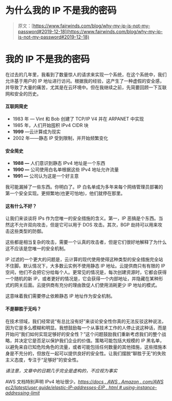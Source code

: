 # 为什么我的 IP 不是我的密码

> 原文：[https://www.fairwinds.com/blog/why-my-ip-is-not-my-password#2019-12-18](https://www.fairwinds.com/blog/why-my-ip-is-not-my-password#2019-12-18)

 # 我的 IP 不是我的密码

在过去的几年里，我看到了数量惊人的请求来实现一个系统，在这个系统中，我们允许基于用户的 IP 地址进行访问。根据我的经验，这产生了一种虚假的安全感，并导致了大量的痛苦，尤其是在云环境中。但在我继续之前，先简要回顾一下互联网和安全的历史。

#### 互联网简史

*   1983 年 — Vint 和 Bob 创建了 TCP/IP V4 并在 ARPANET 中实现
*   1985 年，人们开始囤积 IPv4 CIDR 块
*   **1999** —云计算成为现实
*   2002 年——静态 IP 受到限制，并开始频繁变化

#### 安全简史

*   **1988 —** 人们意识到静态 IPv4 地址是一个东西
*   **1990 —** 公司使用白名单根据这些 IPv4 地址允许流量
*   **1991 —** 公司认为这是一个好主意

我可能漏掉了一些东西。你明白了。IP 白名单成为多年来每个网络管理员部署的第一个安全实现。更频繁地(也更可怕地)，他们就停在那里。

#### 这有什么不好？

让我们来谈谈将 IPs 作为您唯一的安全措施的含义。第一，IP 恶搞是个东西。当然这不允许双向攻击，但是它可以用于 DOS 攻击。其次，BGP 劫持可以用来攻击这些类型的防御。

这些都是相当复杂的攻击，需要一个认真的攻击者，但是它们很好地解释了为什么这不应该是您唯一的安全机制。

IP 过滤的一个更大的问题是，云计算的现代使用使得这种类型的安全措施完全站不住脚。默认情况下，大多数云实例不使用静态 IP 地址。云提供商只有有限的 IP 空间，他们不会把它分给每个人。更常见的情况是，每次创建资源时，它都会获得一个随机的新 IP，或者更好的情况是，它会获得一个内部地址，并隐藏在某种形式的网关后面。云提供商有充分的理由敦促人们使用消耗更少 IP 地址的模式。

这意味着我们需要停止依赖静态 IP 地址作为安全机制。

#### 不是聊胜于无吗？

在技术领域，我们经常说“有总比没有好”来谈论安全性你真的无法反驳这种说法，因为它是多么模糊和明显。我想鼓励每一个从事技术工作的人停止说这种话，而是开始问“我们如何实现足够好的安全性？”这个问题鼓励我们重新考虑我们的整个战略，并决定它是否足以保护我们企业的价值。策略可能包括大规模的 IP 黑名单，以避免来自已知危险角色的流量，或者可能包括任何数量的其他措施，这些措施本身是不充分的，但放在一起可以提供良好的安全性。让我们摆脱“聊胜于无”的失败主义态度，专注于“足够好”的安全性。

*请注意，文章中的日期几乎完全是虚构的，不应视为事实*

AWS 文档特别声明 IPv4 地址很少。[*https://docs . AWS . Amazon . com/AWS ec2/latest/user guide/elastic-IP-addresses-EIP . html # using-instance-addressing-limit*](https://docs.aws.amazon.com/AWSEC2/latest/UserGuide/elastic-ip-addresses-eip.html#using-instance-addressing-limit)